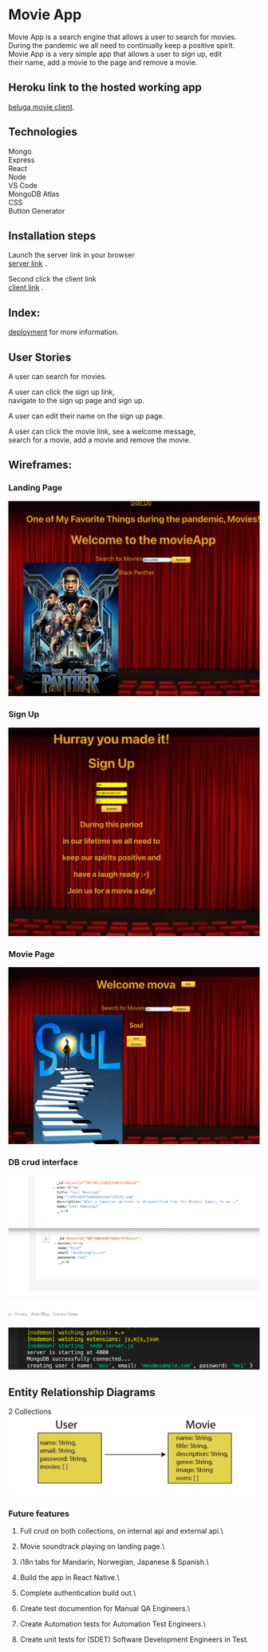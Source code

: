# Movie App

Movie App is a search engine that allows a user to search for movies.\
During the pandemic we all need to continually keep a positive spirit.\
Movie App is a very simple app that allows a user to sign up, edit \
their name, add a movie to the page and remove a movie.

## Heroku link to the hosted working app

[beluga movie client](https://beluga-movie-client.herokuapp.com/).

## Technologies

Mongo\
Express\
React\
Node\
VS Code\
MongoDB Atlas\
CSS\
Button Generator

## Installation steps

Launch the server link in your browser\
[server link](https://beluga-movie-api.herokuapp.com/api/users) .

Second click the client link\
[client link](https://beluga-movie-client.herokuapp.com/) .

## Index:

[deployment](https://facebook.github.io/create-react-app/docs/deployment) for more information.

## User Stories

A user can search for movies.

A user can click the sign up link,\
navigate to the sign up page and sign up.

A user can edit their name on the sign up page.

A user can click the movie link, see a welcome message,\
search for a movie, add a movie and remove the movie.

## Wireframes:

### Landing Page

![movie home page](src/images/MovieLanding.png)

### Sign Up

![movie sing up page](src/images/MovieSignUp.png)

### Movie Page

![movie & user crud page](src/images/MoviePage.png)

### DB crud interface

![atlas & vscode view](src/images/dbCRUD.png)

## Entity Relationship Diagrams

2 Collections
![collections](src/images/Collections.png)

### Future features

1. Full crud on both collections, on internal api and external api.\

2. Movie soundtrack playing on landing page.\

3. i18n tabs for Mandarin, Norwegian, Japanese & Spanish.\

4. Build the app in React Native.\

5. Complete authentication build out.\

6. Create test documention for Manual QA Engineers.\

7. Create Automation tests for Automation Test Engineers.\

8. Create unit tests for (SDET) Software Development Engineers in Test.
